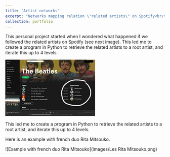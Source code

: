 ```yaml
---
title: "Artist networks"
excerpt: "Networks mapping relation \"related artists\" on Spotify<br/><img src='/images/Les Rita Mitsouko.png'>"
collection: portfolio
---
```


This personal project started when I wondered what happened if we followed the related artists on Spotify (see next image). This led me to create a program in Python to retrieve the related artists to a root artist, and iterate this up to 4 levels. 

![Related artists](/images/rel_artists.jpg)

This led me to create a program in Python to retrieve the related artists to a root artist, and iterate this up to 4 levels. 

Here is an example with french duo Rita Mitsouko.

![Example with french duo Rita Mitsouko](images/Les Rita Mitsouko.png)

